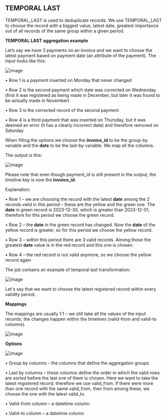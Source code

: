 ## **TEMPORAL LAST**

TEMPORAL_LAST is used to deduplicate records. We use TEMPORAL_LAST to choose the record with a biggest value, latest date, greatest importance out of all records of the same group within a given period.

**TEMPORAL LAST aggregation example**

Let’s say we have 3 payments on an invoice and we want to choose the latest payment based on payment date (an attribute of the payment). The input looks like this:

![image](.images/temporal_last1.png)

•	Row 1 is a payment inserted on Monday that never changed

•	Row 2 is the second payment which date was corrected on Wednesday (first it was registered as being made in December, but later it was found to be actually made in November)

•	Row 3 is the corrected record of the second payment

•	Row 4 is a third payment that was inserted on Thursday, but it was deemed an error (it has a clearly incorrect date) and therefore removed on Saturday

When filling the options we choose the **invoice_id** to be the group-by variable and the **date** to be the last-by variable. We map all the columns.

The output is this:

![image](.images/temporal_last2.png)

Please note that even though payment_id is still present in the output, the timeline key is now 
the **invoice_id**.

Explanation:

•	Row 1 – we are choosing the record with the latest **date** among the 2 records valid in this period – these are the yellow and the green one. The **date** in green record is 2023-12-30, which is greater than 2023-12-01, therefore for this period we choose the green record.

•	Row 2 – the **date** in the green record has changed. Now the **date** of the yellow record is greater, so for this period we choose the yellow record.

•	Row 3 – within this period there are 3 valid records. Among those the greatest **date** value is in the red record and this one is chosen.

•	Row 4 – the red record is not valid anymore, so we choose the yellow record again

The job contains an example of temporal last transformation:

![image](.images/temporal_last3.png)

Let's say that we want to choose the latest registered record within every validity period.

**Mappings**

The mappings are usually 1:1 – we still take all the values of the input records; the changes happen within the timelines (valid-from and valid-to columns).

![image](.images/temporal_last4.png)

**Options**

![image](.images/temporal_last5.png)

•	Group by columns – the columns that define the aggregation groups

•	Last by columns – these columns define the order in which the valid rows are sorted before the last one of them is chosen. Here we want to take the latest registered record, therefore we use valid_from. If there were more than one record with the same valid_from, then from among these, we choose the one with the latest valid_to.

•	Valid-from column – a datetime column

•	Valid-to column – a datetime column